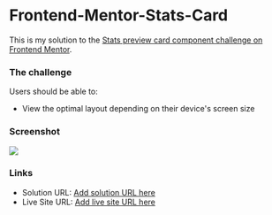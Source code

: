 # Frontend-Mentor-Stats-Card

This is my solution to the [Stats preview card component challenge on Frontend Mentor](https://www.frontendmentor.io/challenges/stats-preview-card-component-8JqbgoU62). 

### The challenge

Users should be able to:

- View the optimal layout depending on their device's screen size 

### Screenshot

![](./stats-preview-card-component-main/images/screenshot.jpg)

### Links

- Solution URL: [Add solution URL here](https://your-solution-url.com)
- Live Site URL: [Add live site URL here](https://your-live-site-url.com)
